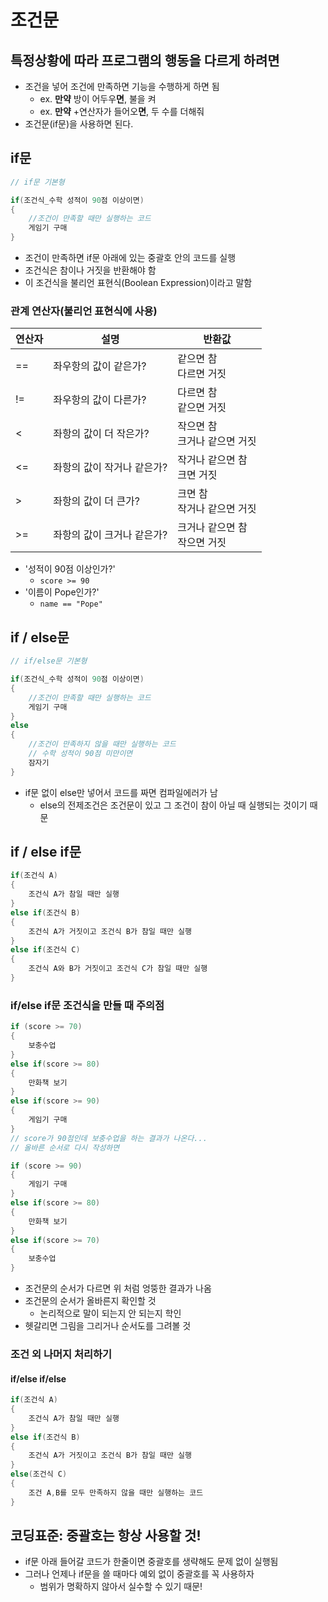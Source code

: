 # 조건문

## 특정상황에 따라 프로그램의 행동을 다르게 하려면

- 조건을 넣어 조건에 만족하면 기능을 수행하게 하면 됨
    - ex. **만약** 방이 어두우**면**, 불을 켜
    - ex. **만약** +연산자가 들어오**면**, 두 수를 더해줘
- 조건문(if문)을 사용하면 된다.

## if문

```c
// if문 기본형

if(조건식_수학 성적이 90점 이상이면)
{
    //조건이 만족할 때만 실행하는 코드
    게임기 구매
}
```

- 조건이 만족하면 if문 아래에 있는 중괄호 안의 코드를 실행
- 조건식은 참이나 거짓을 반환해야 함
- 이 조건식을 불리언 표현식(Boolean Expression)이라고 말함

### 관계 연산자(불리언 표현식에 사용)

|연산자|설명|반환값|
|------|-----|----|
|==|좌우항의 값이 같은가?|같으면 참<br />다르면 거짓|
|!=|좌우항의 값이 다른가?|다르면 참<br />같으면 거짓|
|<|좌항의 값이 더 작은가?|작으면 참<br />크거나 같으면 거짓|
|<=|좌항의 값이 작거나 같은가?|작거나 같으면 참<br />크면 거짓|
|>|좌항의 값이 더 큰가?|크면 참<br />작거나 같으면 거짓|
|>=|좌항의 값이 크거나 같은가?|크거나 같으면 참<br />작으면 거짓|

- '성적이 90점 이상인가?'
    - `score >= 90`
- '이름이 Pope인가?'
    - `name == "Pope"`

## if / else문

```c
// if/else문 기본형

if(조건식_수학 성적이 90점 이상이면)
{
    //조건이 만족할 때만 실행하는 코드
    게임기 구매
}
else
{
    //조건이 만족하지 않을 때만 실행하는 코드
    // 수학 성적이 90점 미만이면
    잠자기
}
```

- if문 없이 else만 넣어서 코드를 짜면 컴파일에러가 남
    - else의 전제조건은 조건문이 있고 그 조건이 참이 아닐 때 실행되는 것이기 때문

## if / else if문

```c
if(조건식 A)
{
    조건식 A가 참일 때만 실행
}
else if(조건식 B)
{
    조건식 A가 거짓이고 조건식 B가 참일 때만 실행
}
else if(조건식 C)
{
    조건식 A와 B가 거짓이고 조건식 C가 참일 때만 실행
}
```

### if/else if문 조건식을 만들 때 주의점

```c
if (score >= 70)
{
    보충수업
}
else if(score >= 80)
{
    만화책 보기
}
else if(score >= 90)
{
    게임기 구매
}
// score가 90점인데 보충수업을 하는 결과가 나온다...
// 올바른 순서로 다시 작성하면

if (score >= 90)
{
    게임기 구매
}
else if(score >= 80)
{
    만화책 보기
}
else if(score >= 70)
{
    보충수업
}

```

- 조건문의 순서가 다르면 위 처럼 엉뚱한 결과가 나옴
- 조건문의 순서가 올바른지 확인할 것
    - 논리적으로 말이 되는지 안 되는지 학인
- 헷갈리면 그림을 그리거나 순서도를 그려볼 것

### 조건 외 나머지 처리하기

#### if/else if/else

```c
if(조건식 A)
{
    조건식 A가 참일 때만 실행
}
else if(조건식 B)
{
    조건식 A가 거짓이고 조건식 B가 참일 때만 실행
}
else(조건식 C)
{
    조건 A,B를 모두 만족하지 않을 때만 실행하는 코드
}
```

## 코딩표준: 중괄호는 항상 사용할 것!

- if문 아래 들어갈 코드가 한줄이면 중괄호를 생략해도 문제 없이 실행됨
- 그러나 언제나 if문을 쓸 때마다 예외 없이 중괄호를 꼭 사용하자
    - 범위가 명확하지 않아서 실수할 수 있기 때문!
